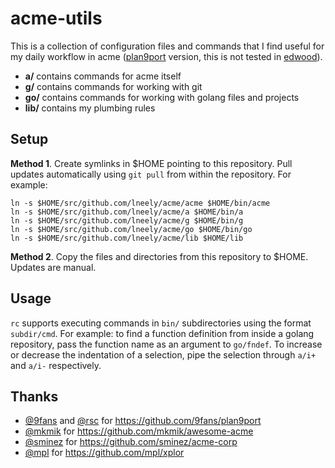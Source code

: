 # acme-utils

This is a collection of configuration files and commands that I find
useful for my daily workflow in acme
([plan9port](https://github.com/9fans/plan9port) version, this is not
tested in [edwood](https://github.com/rjkroege/edwood)).

- **a/** contains commands for acme itself
- **g/** contains commands for working with git
- **go/** contains commands for working with golang files and projects
- **lib/** contains my plumbing rules

## Setup

**Method 1**. Create symlinks in $HOME pointing to this
repository. Pull updates automatically using `git pull` from within
the repository. For example:

```
ln -s $HOME/src/github.com/lneely/acme/acme $HOME/bin/acme
ln -s $HOME/src/github.com/lneely/acme/a $HOME/bin/a
ln -s $HOME/src/github.com/lneely/acme/g $HOME/bin/g
ln -s $HOME/src/github.com/lneely/acme/go $HOME/bin/go
ln -s $HOME/src/github.com/lneely/acme/lib $HOME/lib
```

**Method 2**. Copy the files and directories from this repository to
$HOME. Updates are manual.

## Usage

`rc` supports executing commands in `bin/` subdirectories using the
format `subdir/cmd`. For example: to find a function definition from
inside a golang repository, pass the function name as an argument to
`go/fndef`. To increase or decrease the indentation of a selection,
pipe the selection through `a/i+` and `a/i-` respectively.

## Thanks

- [@9fans](https://github.com/9fans) and
[@rsc](https://github.com/rsc) for https://github.com/9fans/plan9port
- [@mkmik](https://github.com/mkmik) for
https://github.com/mkmik/awesome-acme
- [@sminez](https://github.com/sminez) for
https://github.com/sminez/acme-corp
- [@mpl](https://github.com/mpl) for https://github.com/mpl/xplor

